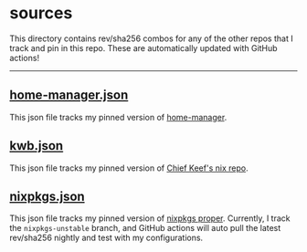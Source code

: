 # sources

This directory contains rev/sha256 combos for any of the other repos that I track and pin in this repo. These are automatically updated with GitHub actions!

---

## [home-manager.json](./home-manager.json)

This json file tracks my pinned version of [home-manager](https://github.com/nix-community/home-manager).

## [kwb.json](./kwb.json)

This json file tracks my pinned version of [Chief Keef's nix repo](https://github.com/kwbauson/cfg).

## [nixpkgs.json](./nixpkgs.json)

This json file tracks my pinned version of [nixpkgs proper](https://github.com/NixOS/nixpkgs). Currently, I track the `nixpkgs-unstable` branch, and GitHub actions will auto pull the latest rev/sha256 nightly and test with my configurations.
